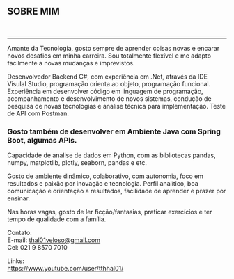 <h2> SOBRE MIM </h2><br>
<hr>
<p>Amante da Tecnologia, gosto sempre de aprender coisas novas e encarar novos desafios em minha carreira. Sou totalmente flexível e me adapto facilmente a novas mudanças e imprevistos.</p>

<p>Desenvolvedor Backend C#, com experiência em .Net, através da IDE Visulal Studio, programação orienta ao objeto, programação funcional. Experiência em desenvolver código em linguagem de programação, acompanhamento e desenvolvimento de novos sistemas, condução de pesquisa de novas tecnologias e analise técnica para implementação. Teste de API com Postman.</p>

<h3>Gosto também de desenvolver em Ambiente Java com Spring Boot, algumas APIs.</h3>



<p>Capacidade de analise de dados em Python, com as bibliotecas pandas, numpy, matplotlib, plotly, seaborn, pandas e etc.</p>

<p>Gosto de ambiente dinâmico, colaborativo, com autonomia, foco em resultados e paixão por inovação e tecnologia. Perfil analítico, boa comunicação e orientação a resultados, facilidade de aprender e prazer por ensinar.</p>

<p>Nas horas vagas, gosto de ler ficção/fantasias, praticar exercícios e ter tempo de qualidade com a família.</p>





Contato:<br>
E-mail: thal01veloso@gmail.com<br>
Cel: 021 9 8570 7010<br>

Links:<br>
https://www.youtube.com/user/tthhal01/
